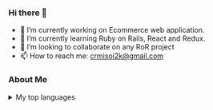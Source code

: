 ### Hi there 👋

- 🔭 I’m currently working on Ecommerce web application.
- 🌱 I’m currently learning Ruby on Rails, React and Redux.
- 👯 I’m looking to collaborate on any RoR project
- 📫 How to reach me: crmisoi2k@gmail.com
<!-- - 🤔 I’m looking for help with ... -->
<!-- - 💬 Ask me about ... -->

### About Me
<details>
<summary>My top languages</summary>

| Rank | Languages |
|-----:|-----------|
|     1| Ruby      |
|     2| Rails     |
|     3| React     |
|     4| HTML      |
|     5| CSS       |

</details>
